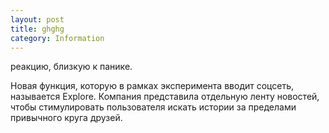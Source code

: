 ```yaml
---
layout: post
title: ghghg
category: Information
---
```



реакцию, близкую к панике.

Новая функция, которую в рамках эксперимента вводит соцсеть, называется Explore. Компания представила отдельную ленту новостей, чтобы стимулировать пользователя искать истории за пределами привычного круга друзей.